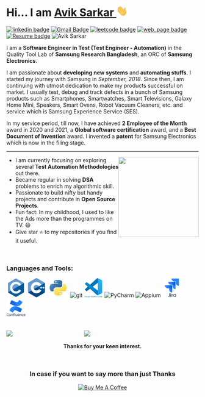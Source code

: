 <h1>Hi... I am <a  href="https://github.com/ssavi-ict">Avik Sarkar </a> <img  src="https://raw.githubusercontent.com/ABSphreak/ABSphreak/master/gifs/Hi.gif" width="30"></h1>

[![linkedin badge](https://img.shields.io/badge/Avik_Sarkar-30302f?style=flat&logo=linkedin)](https://www.linkedin.com/in/ssavi-ict/)
[![Gmail Badge](https://img.shields.io/badge/Avik_Sarkar-30302f?style=flat&logo=Gmail&logoColor=red)](mailto:ssavi.ict@gmail.com)
[![leetcode badge](https://img.shields.io/badge/ssavi-30302f?style=flat&logo=leetcode)](https://leetcode.com/ssavi/)
[![web_page badge](https://img.shields.io/badge/Avik_Sarkar-30302f?style=flat&logo=blogger)](https://sites.google.com/view/iamavik/)
[![Resume badge](https://img.shields.io/badge/Download_Resume-30302f?style=flat&logo=downloads)](https://cutt.ly/2XcEFzL)
<img src="https://komarev.com/ghpvc/?username=ssavi-ict" alt="Avik Sarkar" />
<!-- <img src="https://avatars.githubusercontent.com/u/14172268" /> -->

I am a **Software Engineer in Test (Test Engineer - Automation)** in the Quality Tool Lab of **Samsung Research Bangladesh**, an ORC of **Samsung Electronics**.

I am passionate about **developing new systems** and **automating stuffs**. I started my journey with Samsung in *September, 2018*. Since then, I am continuing with utmost dedication to make my products successful on market. I usually test, debug and track defects in a bunch of Samsung products such as Smartphones, Smartwatches, Smart Televisions, Galaxy Home Mini, Speakers, Smart Ovens, Robot Vacuum Cleaners, etc. and service which is Samsung Experience Service (SES). 

In my service period, till now, I have achieved **2 Employee of the Month** award in 2020 and 2021, a **Global software certification** award, and a **Best Document of Invention** award. I invented a **patent** for Samsung Electronics which is now in the filing stage. 

---------

<img align='right' src="https://cdn1.iconfinder.com/data/icons/seo-part-1-1/128/Technical-Support-Options-Productivity-Service-Tools-512.png" width="210" height="210">

- I am currently focusing on exploring several **Test Automation Methodologies** out there.
- Became regular in solving **DSA** problems to enrich my algorithmic skill.
- Passionate to build nifty but handy projects and contribute in **Open Source Projects**.
- Fun fact: In my childhood, I used to like the Ads more than the programmes on TV. 😄
- Give star ⭐ to my repositories if you find it useful.

<br>

<h3 align="left">Languages and Tools:</h3>

<p align="left">
<img src="https://raw.githubusercontent.com/devicons/devicon/master/icons/c/c-original.svg" alt="c" width="50" height="50"/> <img src="https://raw.githubusercontent.com/devicons/devicon/master/icons/cplusplus/cplusplus-original.svg" alt="cplusplus" width="50" height="50"/> <img src="https://raw.githubusercontent.com/devicons/devicon/master/icons/python/python-original.svg" alt="python" width="55" height="50"/>
<img src="https://www.vectorlogo.zone/logos/git-scm/git-scm-icon.svg" alt="git" width="50" height="50"/>
<img src="https://raw.githubusercontent.com/devicons/devicon/1119b9f84c0290e0f0b38982099a2bd027a48bf1/icons/vscode/vscode-original-wordmark.svg" alt="VS Code" width="50" height="50"/>
<img src="https://upload.wikimedia.org/wikipedia/commons/thumb/1/1d/PyCharm_Icon.svg/768px-PyCharm_Icon.svg.png" alt="PyCharm" width="50" height="50"/>
<img src="https://www.svgrepo.com/show/353413/appium.svg" alt="Appium" width="50" height="50"/>
<img src="https://raw.githubusercontent.com/devicons/devicon/1119b9f84c0290e0f0b38982099a2bd027a48bf1/icons/jira/jira-original-wordmark.svg" alt="Jira" width="50" height="50"/>
<img src="https://raw.githubusercontent.com/devicons/devicon/1119b9f84c0290e0f0b38982099a2bd027a48bf1/icons/confluence/confluence-original-wordmark.svg" alt="Confluence" width="50" height="50"/>
</p>

<br>
<img src = "https://github-readme-streak-stats.herokuapp.com?user=ssavi-ict&theme=dark&hide_border=false" width = 300>
<img align=right src = "https://github-readme-stats.vercel.app/api?username=ssavi-ict&show_icons=true&theme=dark" width = 300>

<br>
<b><p align="center">Thanks for your keen interest.</p></b>
<br>
<center>
<h3>In case if you want to say more than just Thanks</h3>

<a href="https://www.buymeacoffee.com/ssavi" target="_blank"><img src="https://cdn.buymeacoffee.com/buttons/v2/default-yellow.png" alt="Buy Me A Coffee" style="height: 60px !important;width: 217px !important;" ></a>
</center>


